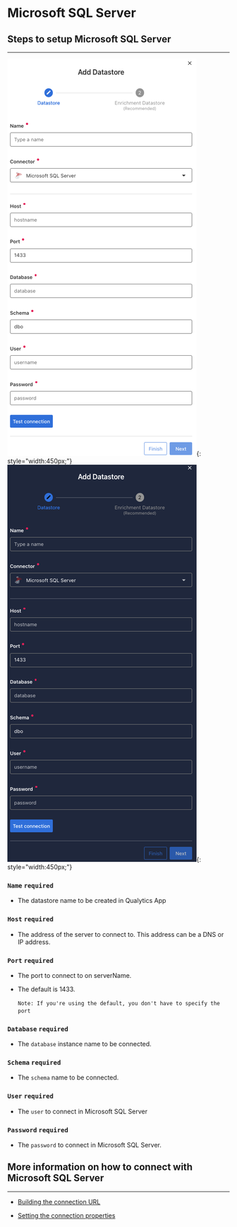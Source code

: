 # Microsoft SQL Server

## Steps to setup Microsoft SQL Server 

---

![Screenshot](../assets/datastores/microsoft-sql-server/create-datastore-light.png#only-light){: style="width:450px;"}
![Screenshot](../assets/datastores/microsoft-sql-server/create-datastore-dark.png#only-dark){: style="width:450px;"}

### `Name` <spam id='required'>`required`</spam>

* The datastore name  to be created in Qualytics App

### `Host` <spam id='required'>`required`</spam>

* The address of the server to connect to. This address can be a DNS or IP address.
### `Port` <spam id='required'>`required`</spam>

* The port to connect to on serverName. 
* The default is 1433. 

    `Note: If you're using the default, you don't have to specify the port`

### `Database` <spam id='required'>`required`</spam>

* The `database` instance name to be connected.

### `Schema` <spam id='required'>`required`</spam>

* The `schema` name to be connected.

### `User` <spam id='required'>`required`</spam>

* The `user` to connect in Microsoft SQL Server
### `Password` <spam id='required'>`required`</spam>


* The `password` to connect in Microsoft SQL Server.

## More information on how to connect with Microsoft SQL Server

---

* [Building the connection URL](https://learn.microsoft.com/en-us/sql/connect/jdbc/building-the-connection-url?view=sql-server-ver16)

* [Setting the connection properties](https://learn.microsoft.com/en-us/sql/connect/jdbc/setting-the-connection-properties?view=sql-server-ver16)